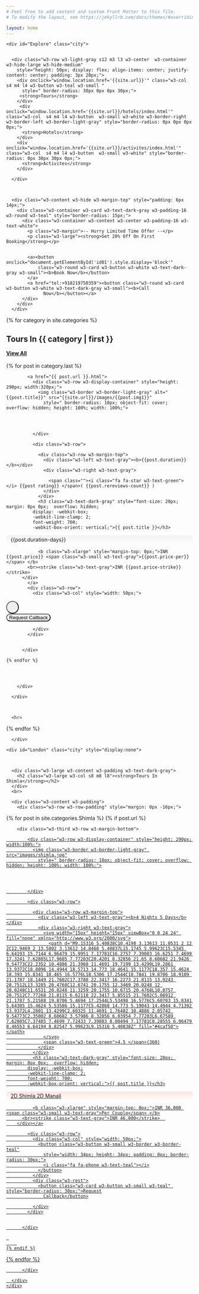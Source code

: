 ```yaml
---
# Feel free to add content and custom Front Matter to this file.
# To modify the layout, see https://jekyllrb.com/docs/themes/#overriding-theme-defaults

layout: home
---
```

  <div class="w3-row">

    <div id="Explore" class="city">


      <div class="w3-row w3-light-gray s12 m3 l3 w3-center  w3-container w3-hide-large w3-hide-medium"
        style="height: 50px; display: flex; align-items: center; justify-content: center; padding: 3px 20px;">
        <div onclick="window.location.href='{{site.url}}'" class="w3-col  s4 m4 l4 w3-button w3-teal w3-small "
          style=" border-radius: 30px 0px 0px 30px;">
         <strong>Tours</strong>
        </div>
         <div  onclick="window.location.href='{{site.url}}/hotels/index.html'" class="w3-col  s4 m4 l4 w3-button  w3-small w3-white w3-border-right w3-border-left w3-border-light-gray" style="border-radius: 0px 0px 0px 0px;">
          <strong>Hotels</strong>
        </div>
        <div  onclick="window.location.href='{{site.url}}/activites/index.html'" class="w3-col  s4 m4 l4 w3-button  w3-small w3-white" style="border-radius: 0px 30px 30px 0px;">
          <strong>Activites</strong>
        </div>

      </div>



      <div class="w3-content w3-hide w3-margin-top" style="padding: 6px 14px;">
        <div class="w3-container w3-card w3-text-dark-gray w3-padding-16 w3-round w3-teal" style="border-radius: 15px;">
          <div class="w3-container w3-content w3-center w3-padding-16 w3-text-white">
            <p class="w3-margin">-- Hurry Limited Time Offer --</p>
            <p class="w3-large"><strong>Get 20% Off On First Booking</strong></p>
             

            <a><button onclick="document.getElementById('id01').style.display='block'"
                class="w3-round w3-card w3-button w3-white w3-text-dark-gray w3-small"><b>Book Now</b></button>
            </a>
            <a href="tel:+918219750359"><button class="w3-round w3-card w3-button w3-white w3-text-dark-gray w3-small"><b>Call
                  Now</b></button></a>
          </div>
        </div>
      </div>

      


{% for category in site.categories %}
 
  <div class="w3-large w3-content w3-padding w3-text-dark-gray">
        <h2 class="w3-large w3-col s8 m8 l8"><strong>Tours In  {{ category | first }}</strong></h2> <a href="{{site.url}}/destination/{{ category | first | downcase }}.html"><span
          class="w3-right w3-right-align w3-rest w3-text-dark-gray w3-small"><strong>View All </strong><i
            style="padding:3px 5px; border-radius: 30px; margin-top:15px;"
            class="w3-teal fa-solid w3-small fa-angle-right"></i></span></a>
      </div>
      <br>
   <div class="swiper mySwiper2 w3-content w3-padding">
        <div class="swiper-wrapper">
    {% for post in category.last %}
    <div class="swiper-slide slide-2 w3-row">

            <a href="{{ post.url }}.html">
              <div class="w3-row w3-display-container" style="height: 290px; width:320px;">
                <img class="w3-border w3-border-light-gray" alt="{{post.title}}" src="{{site.url}}/images/{{post.img1}}"
                  style=" border-radius: 10px; object-fit: cover; overflow: hidden; height: 100%; width: 100%;">




              </div>

              <div class="w3-row">

                <div class="w3-row w3-margin-top">
                  <div class="w3-left w3-text-gray"><b>{{post.duration}}</b></div>
                  <div class="w3-right w3-text-gray">
                   
                    <span class=""><i class="fa fa-star w3-text-green"></i> {{post rating}} </span>( {{post.rereviews-count}} )
                  </div>
                </div>
                <h3 class="w3-text-dark-gray" style="font-size: 20px; margin: 8px 0px;  overflow: hidden;
              display: -webkit-box;
              -webkit-line-clamp: 2;
              font-weight: 700;
              -webkit-box-orient: vertical;">{{ post.title }}</h3>

<div class="w3-row" style="padding: 3px 12px; border-radius: 7px;background-image: linear-gradient(#f1f1f1, #ffffff00);" >
  {{post.duration-days}}
</div>

                


                <b class="w3-xlarge" style="margin-top: 0px;">INR {{post.price}} <span class="w3-small w3-text-gray">{{post.price-per}}</span> </b>
            <br><strike class="w3-text-gray">INR {{post.price-strike}}</strike>  
          </div>
            </a>
            <div class="w3-row">
              <div class="w3-col" style="width: 50px;">
<a href="tel:{{site.phone1}}">
                <button class="w3-button w3-small w3-border w3-border-teal"
                  style="width: 34px; height: 34px; padding: 0px; border-radius: 30px;">
                  <i class="fa fa-phone w3-text-teal"></i>
                </button></a>
              </div>
              <div class="w3-rest">
                <button class="w3-card w3-button w3-small w3-teal" style="border-radius: 30px;">Request
                  Callback</button>

              </div>
            </div>


          </div>
      
    {% endfor %}
              

           

        </div>

      </div>

      
    
      <hr>
{% endfor %}


      

          

      </div>

    <div id="London" class="city" style="display:none">



      <div class="w3-large w3-content w3-padding w3-text-dark-gray">
        <h2 class="w3-large w3-col s8 m8 l8"><strong>Tours In Shimla</strong></h2>
      </div>
      <br>

      <div class="w3-content w3-padding">
        <div class="w3-row w3-row-padding" style="margin: 0px -16px;">

  {% for post in site.categories.Shimla %}
    {% if post.url %}
        
        <div class="w3-third w3-row w3-margin-bottom">
<a href="{{ post.url }}.html">

            <div class="w3-row w3-display-container" style="height: 290px; width:100%;">
              <img class="w3-border w3-border-light-gray" src="images/shimla.jpg"
                style=" border-radius: 10px; object-fit: cover; overflow: hidden; height: 100%; width: 100%;">




            </div>

            <div class="w3-row">

              <div class="w3-row w3-margin-top">
                <div class="w3-left w3-text-gray"><b>4 Nights 5 Days</b></div>
                <div class="w3-right w3-text-gray">
                  <svg width="15px" height="15px" viewBox="0 0 24 24" fill="none" xmlns="http://www.w3.org/2000/svg">
                    <path d="M9.15316 5.40838C10.4198 3.13613 11.0531 2 12 2C12.9469 2 13.5802 3.13612 14.8468 5.40837L15.1745 5.99623C15.5345 6.64193 15.7144 6.96479 15.9951 7.17781C16.2757 7.39083 16.6251 7.4699 17.3241 7.62805L17.9605 7.77203C20.4201 8.32856 21.65 8.60682 21.9426 9.54773C22.2352 10.4886 21.3968 11.4691 19.7199 13.4299L19.2861 13.9372C18.8096 14.4944 18.5713 14.773 18.4641 15.1177C18.357 15.4624 18.393 15.8341 18.465 16.5776L18.5306 17.2544C18.7841 19.8706 18.9109 21.1787 18.1449 21.7602C17.3788 22.3417 16.2273 21.8115 13.9243 20.7512L13.3285 20.4768C12.6741 20.1755 12.3469 20.0248 12 20.0248C11.6531 20.0248 11.3259 20.1755 10.6715 20.4768L10.0757 20.7512C7.77268 21.8115 6.62118 22.3417 5.85515 21.7602C5.08912 21.1787 5.21588 19.8706 5.4694 17.2544L5.53498 16.5776C5.60703 15.8341 5.64305 15.4624 5.53586 15.1177C5.42868 14.773 5.19043 14.4944 4.71392 13.9372L4.2801 13.4299C2.60325 11.4691 1.76482 10.4886 2.05742 9.54773C2.35002 8.60682 3.57986 8.32856 6.03954 7.77203L6.67589 7.62805C7.37485 7.4699 7.72433 7.39083 8.00494 7.17781C8.28555 6.96479 8.46553 6.64194 8.82547 5.99623L9.15316 5.40838Z" fill="#4caf50"></path>
                  </svg>
                  <span class="w3-text-green">4.5 </span>(360)
                </div>
              </div>
              <h3 class="w3-text-dark-gray" style="font-size: 20px; margin: 8px 0px;  overflow: hidden;
            display: -webkit-box;
            -webkit-line-clamp: 2;
            font-weight: 700;
            -webkit-box-orient: vertical;">{{ post.title }}</h3>

<div class="w3-row" style="padding: 3px 12px; border-radius: 7px;background-image: linear-gradient(#ff572226, #ffffff00);">
2D Shimla 2D Manali
</div>

              


              <b class="w3-xlarge" style="margin-top: 0px;">INR 36,000 <span class="w3-small w3-text-gray">Per Couple</span> </b>
          <br><strike class="w3-text-gray">INR 46,000</strike>  
        </div></a>

            <div class="w3-row">
              <div class="w3-col" style="width: 50px;">
                <button class="w3-button w3-small w3-border w3-border-teal"
                  style="width: 34px; height: 34px; padding: 0px; border-radius: 30px;">
                  <i class="fa fa-phone w3-text-teal"></i>
                </button>
              </div>
              <div class="w3-rest">
                <button class="w3-card w3-button w3-small w3-teal" style="border-radius: 30px;">Request
                  Callback</button>

              </div>
            </div>


          </div>

     
        
    {% endif %}
  {% endfor %}

          </div>

      </div>
    </div>

 <div id="Paris" class="city" style="display:none">



      <div class="w3-large w3-content w3-padding w3-text-dark-gray">
        <h2 class="w3-large w3-col s8 m8 l8"><strong>Tours In Manali</strong></h2>
      </div>
      <br>

      <div class="w3-content w3-padding">
        <div class="w3-row w3-row-padding" style="margin: 0px -16px;">

  {% for post in site.categories.Manali %}
    {% if post.url %}
        
        <div class="w3-third w3-row w3-margin-bottom">
<a href="{{ post.url }}.html">

            <div class="w3-row w3-display-container" style="height: 290px; width:100%;">
              <img class="w3-border w3-border-light-gray" src="images/shimla.jpg"
                style=" border-radius: 10px; object-fit: cover; overflow: hidden; height: 100%; width: 100%;">




            </div>

            <div class="w3-row">

              <div class="w3-row w3-margin-top">
                <div class="w3-left w3-text-gray"><b>4 Nights 5 Days</b></div>
                <div class="w3-right w3-text-gray">
                  <svg width="15px" height="15px" viewBox="0 0 24 24" fill="none" xmlns="http://www.w3.org/2000/svg">
                    <path d="M9.15316 5.40838C10.4198 3.13613 11.0531 2 12 2C12.9469 2 13.5802 3.13612 14.8468 5.40837L15.1745 5.99623C15.5345 6.64193 15.7144 6.96479 15.9951 7.17781C16.2757 7.39083 16.6251 7.4699 17.3241 7.62805L17.9605 7.77203C20.4201 8.32856 21.65 8.60682 21.9426 9.54773C22.2352 10.4886 21.3968 11.4691 19.7199 13.4299L19.2861 13.9372C18.8096 14.4944 18.5713 14.773 18.4641 15.1177C18.357 15.4624 18.393 15.8341 18.465 16.5776L18.5306 17.2544C18.7841 19.8706 18.9109 21.1787 18.1449 21.7602C17.3788 22.3417 16.2273 21.8115 13.9243 20.7512L13.3285 20.4768C12.6741 20.1755 12.3469 20.0248 12 20.0248C11.6531 20.0248 11.3259 20.1755 10.6715 20.4768L10.0757 20.7512C7.77268 21.8115 6.62118 22.3417 5.85515 21.7602C5.08912 21.1787 5.21588 19.8706 5.4694 17.2544L5.53498 16.5776C5.60703 15.8341 5.64305 15.4624 5.53586 15.1177C5.42868 14.773 5.19043 14.4944 4.71392 13.9372L4.2801 13.4299C2.60325 11.4691 1.76482 10.4886 2.05742 9.54773C2.35002 8.60682 3.57986 8.32856 6.03954 7.77203L6.67589 7.62805C7.37485 7.4699 7.72433 7.39083 8.00494 7.17781C8.28555 6.96479 8.46553 6.64194 8.82547 5.99623L9.15316 5.40838Z" fill="#4caf50"></path>
                  </svg>
                  <span class="w3-text-green">4.5 </span>(360)
                </div>
              </div>
              <h3 class="w3-text-dark-gray" style="font-size: 20px; margin: 8px 0px;  overflow: hidden;
            display: -webkit-box;
            -webkit-line-clamp: 2;
            font-weight: 700;
            -webkit-box-orient: vertical;">{{ post.title }}</h3>

<div class="w3-row" style="padding: 3px 12px; border-radius: 7px;background-image: linear-gradient(#ff572226, #ffffff00);">
2D Shimla 2D Manali
</div>

              


              <b class="w3-xlarge" style="margin-top: 0px;">INR 36,000 <span class="w3-small w3-text-gray">Per Couple</span> </b>
          <br><strike class="w3-text-gray">INR 46,000</strike>  
        </div></a>

            <div class="w3-row">
              <div class="w3-col" style="width: 50px;">
                <button class="w3-button w3-small w3-border w3-border-teal"
                  style="width: 34px; height: 34px; padding: 0px; border-radius: 30px;">
                  <i class="fa fa-phone w3-text-teal"></i>
                </button>
              </div>
              <div class="w3-rest">
                <button class="w3-card w3-button w3-small w3-teal" style="border-radius: 30px;">Request
                  Callback</button>

              </div>
            </div>


          </div>

     
        
    {% endif %}
  {% endfor %}

          </div>

      </div>
    </div>

   <div id="Tokyo" class="city" style="display:none">



      <div class="w3-large w3-content w3-padding w3-text-dark-gray">
        <h2 class="w3-large w3-col s8 m8 l8"><strong>Honeymoon Tours</strong></h2>
      </div>
      <br>

      <div class="w3-content w3-padding">
        <div class="w3-row w3-row-padding" style="margin: 0px -16px;">

  {% for post in site.categories.Honeymoon %}
    {% if post.url %}
        
        <div class="w3-third w3-row w3-margin-bottom">
<a href="{{ post.url }}.html">

            <div class="w3-row w3-display-container" style="height: 290px; width:100%;">
              <img class="w3-border w3-border-light-gray" src="images/shimla.jpg"
                style=" border-radius: 10px; object-fit: cover; overflow: hidden; height: 100%; width: 100%;">




            </div>

            <div class="w3-row">

              <div class="w3-row w3-margin-top">
                <div class="w3-left w3-text-gray"><b>4 Nights 5 Days</b></div>
                <div class="w3-right w3-text-gray">
                  <svg width="15px" height="15px" viewBox="0 0 24 24" fill="none" xmlns="http://www.w3.org/2000/svg">
                    <path d="M9.15316 5.40838C10.4198 3.13613 11.0531 2 12 2C12.9469 2 13.5802 3.13612 14.8468 5.40837L15.1745 5.99623C15.5345 6.64193 15.7144 6.96479 15.9951 7.17781C16.2757 7.39083 16.6251 7.4699 17.3241 7.62805L17.9605 7.77203C20.4201 8.32856 21.65 8.60682 21.9426 9.54773C22.2352 10.4886 21.3968 11.4691 19.7199 13.4299L19.2861 13.9372C18.8096 14.4944 18.5713 14.773 18.4641 15.1177C18.357 15.4624 18.393 15.8341 18.465 16.5776L18.5306 17.2544C18.7841 19.8706 18.9109 21.1787 18.1449 21.7602C17.3788 22.3417 16.2273 21.8115 13.9243 20.7512L13.3285 20.4768C12.6741 20.1755 12.3469 20.0248 12 20.0248C11.6531 20.0248 11.3259 20.1755 10.6715 20.4768L10.0757 20.7512C7.77268 21.8115 6.62118 22.3417 5.85515 21.7602C5.08912 21.1787 5.21588 19.8706 5.4694 17.2544L5.53498 16.5776C5.60703 15.8341 5.64305 15.4624 5.53586 15.1177C5.42868 14.773 5.19043 14.4944 4.71392 13.9372L4.2801 13.4299C2.60325 11.4691 1.76482 10.4886 2.05742 9.54773C2.35002 8.60682 3.57986 8.32856 6.03954 7.77203L6.67589 7.62805C7.37485 7.4699 7.72433 7.39083 8.00494 7.17781C8.28555 6.96479 8.46553 6.64194 8.82547 5.99623L9.15316 5.40838Z" fill="#4caf50"></path>
                  </svg>
                  <span class="w3-text-green">4.5 </span>(360)
                </div>
              </div>
              <h3 class="w3-text-dark-gray" style="font-size: 20px; margin: 8px 0px;  overflow: hidden;
            display: -webkit-box;
            -webkit-line-clamp: 2;
            font-weight: 700;
            -webkit-box-orient: vertical;">{{ post.title }}</h3>

<div class="w3-row" style="padding: 3px 12px; border-radius: 7px;background-image: linear-gradient(#ff572226, #ffffff00);">
2D Shimla 2D Manali
</div>

              


              <b class="w3-xlarge" style="margin-top: 0px;">INR 36,000 <span class="w3-small w3-text-gray">Per Couple</span> </b>
          <br><strike class="w3-text-gray">INR 46,000</strike>  
        </div></a>

            <div class="w3-row">
              <div class="w3-col" style="width: 50px;">
                <button class="w3-button w3-small w3-border w3-border-teal"
                  style="width: 34px; height: 34px; padding: 0px; border-radius: 30px;">
                  <i class="fa fa-phone w3-text-teal"></i>
                </button>
              </div>
              <div class="w3-rest">
                <button class="w3-card w3-button w3-small w3-teal" style="border-radius: 30px;">Request
                  Callback</button>

              </div>
            </div>


          </div>

     
        
    {% endif %}
  {% endfor %}

          </div>

      </div>
    </div>
  </div>

  <script>
    function openCity(evt, cityName) {
      var i, x, tablinks;
      x = document.getElementsByClassName("city");
      for (i = 0; i < x.length; i++) {
        x[i].style.display = "none";
         document.body.scrollTop = 0;
  document.documentElement.scrollTop = 0;
      }
      tablinks = document.getElementsByClassName("tablink");
      for (i = 0; i < x.length; i++) {
        tablinks[i].className = tablinks[i].className.replace(" w3-text-teal", "");
      }
      document.getElementById(cityName).style.display = "block";
      evt.currentTarget.className += " w3-text-teal";
    }
    
  </script>